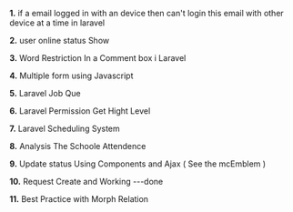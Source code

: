 __1.__  if a email logged in with an device then can't login this email with other device at a time in laravel

__2.__  user online status Show

__3.__  Word Restriction In a Comment box i Laravel

__4.__ Multiple form using Javascript

__5.__ Laravel Job Que

__6.__ Laravel Permission Get Hight Level

__7.__ Laravel Scheduling System

__8.__ Analysis The Schoole Attendence

__9.__ Update status Using Components and Ajax ( See the mcEmblem )

__10.__ Request Create and Working  ---done

__11.__ Best Practice with Morph Relation



